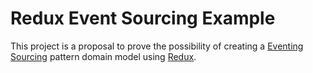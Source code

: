 # Redux Event Sourcing Example

This project is a proposal to prove the possibility of creating a [Eventing Sourcing](http://martinfowler.com/eaaDev/EventSourcing.html)
pattern domain model using [Redux](https://github.com/reactjs/redux).


